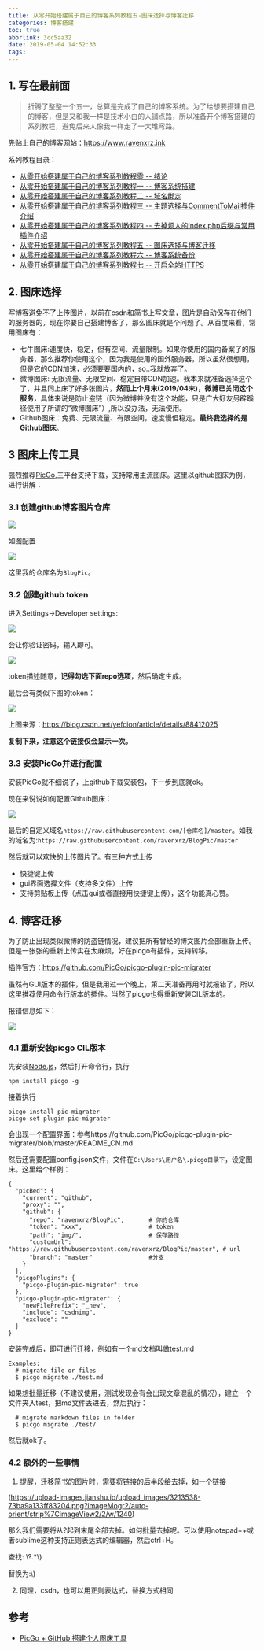 ```yaml
---
title: 从零开始搭建属于自己的博客系列教程五-图床选择与博客迁移
categories: 博客搭建
toc: true
abbrlink: 3cc5aa32
date: 2019-05-04 14:52:33
tags:
---
```



## 1.  写在最前面

> 折腾了整整一个五一，总算是完成了自己的博客系统。为了给想要搭建自己的博客，但是又和我一样是技术小白的人铺点路，所以准备开个博客搭建的系列教程，避免后来人像我一样走了一大堆弯路。

先贴上自己的博客网站：https://www.ravenxrz.ink   
<!-- more -->
系列教程目录：

- [从零开始搭建属于自己的博客系列教程零 -- 绪论](https://www.ravenxrz.ink/archives/b5eb44b9.html)
- [从零开始搭建属于自己的博客系列教程一 -- 博客系统搭建](https://www.ravenxrz.ink/archives/4c781aa7.html)
- [从零开始搭建属于自己的博客系列教程二 -- 域名绑定](https://www.ravenxrz.ink/archives/1cbfa5af.html)
- [从零开始搭建属于自己的博客系列教程三 -- 主题选择与CommentToMail插件介绍](https://www.ravenxrz.ink/archives/9f4d945c.html)
- [从零开始搭建属于自己的博客系列教程四 -- 去掉烦人的index.php后缀与常用插件介绍](https://www.ravenxrz.ink/archives/e8deae94.html)
- [从零开始搭建属于自己的博客系列教程五 -- 图床选择与博客迁移](https://www.ravenxrz.ink/archives/3cc5aa32.html)
- [从零开始搭建属于自己的博客系列教程六 -- 博客系统备份](https://www.ravenxrz.ink/archives/11c4d80.html)
- [从零开始搭建属于自己的博客系列教程七 -- 开启全站HTTPS](https://www.ravenxrz.ink/archives/1eb3d9.html)

## 2. 图床选择

写博客避免不了上传图片，以前在csdn和简书上写文章，图片是自动保存在他们的服务器的，现在你要自己搭建博客了，那么图床就是个问题了。从百度来看，常用图床有：

- 七牛图床:速度快，稳定，但有空间、流量限制。如果你使用的国内备案了的服务器，那么推荐你使用这个，因为我是使用的国外服务器，所以虽然很想用，但是它的CDN加速，必须要要国内的，so..我就放弃了。
- 微博图床: 无限流量、无限空间、稳定自带CDN加速。我本来就准备选择这个了，并且同上床了好多张图片，**然而上个月末(2019/04末)，微博已关闭这个服务**，具体来说是防止盗链（因为微博并没有这个功能，只是广大好友另辟蹊径使用了所谓的“微博图床”）,所以没办法，无法使用。
- Github图床：免费、无限流量、有限空间，速度慢但稳定。**最终我选择的是Github图床**。

## 3 图床上传工具

强烈推荐[PicGo](https://github.com/Molunerfinn/PicGo),三平台支持下载，支持常用主流图床。这里以github图床为例，进行讲解：

### 3.1 创建github博客图片仓库

![](https://pic.superbed.cn/item/5cfbb5ba451253d178d9ce40.png)

如图配置

![](https://pic.superbed.cn/item/5cfbb5bc451253d178d9ce7a.png)

这里我的仓库名为`BlogPic`。

### 3.2 创建github token

进入Settings->Developer settings:

![](https://pic.superbed.cn/item/5cfbb5bd451253d178d9cebc.png)

会让你验证密码，输入即可。

![](https://pic.superbed.cn/item/5cfbb5bf451253d178d9cf05.png)

token描述随意，**记得勾选下面repo选项**，然后确定生成。

最后会有类似下图的token：

![](https://pic.superbed.cn/item/5cfbb5c0451253d178d9cf60.png)

上图来源：https://blog.csdn.net/yefcion/article/details/88412025

**复制下来，注意这个链接仅会显示一次。**

### 3.3 安装PicGo并进行配置

安装PicGo就不细说了，上github下载安装包，下一步到底就ok。

现在来说说如何配置Github图床：

![](https://pic2.superbed.cn/item/5cfbb5c1451253d178d9cf95.png)

最后的自定义域名`https://raw.githubusercontent.com/[仓库名]/master`。如我的域名为:`https://raw.githubusercontent.com/ravenxrz/BlogPic/master`

然后就可以欢快的上传图片了。有三种方式上传

- 快捷键上传
- gui界面选择文件（支持多文件）上传
- 支持剪贴板上传（点击gui或者直接用快捷键上传），这个功能真心赞。

## 4.  博客迁移

为了防止出现类似微博的防盗链情况，建议把所有曾经的博文图片全部重新上传。但是一张张的重新上传实在太麻烦，好在picgo有插件，支持转移。

插件官方：https://github.com/PicGo/picgo-plugin-pic-migrater

虽然有GUI版本的插件，但是我用过一个晚上，第二天准备再用时就报错了，所以这里推荐使用命令行版本的插件。当然了picgo也得重新安装CIL版本的。

报错信息如下：

![](https://pic2.superbed.cn/item/5cfbb5c3451253d178d9cfc3.png)

### 4.1 重新安装picgo CIL版本

先安装[Node.js](https://nodejs.org/en/)，然后打开命令行，执行

```
npm install picgo -g
```

接着执行

```
picgo install pic-migrater
picgo set plugin pic-migrater
```

会出现一个配置界面：参考https://github.com/PicGo/picgo-plugin-pic-migrater/blob/master/README_CN.md

然后还需要配置config.json文件，文件在`C:\Users\用户名\.picgo目录下`，设定图床。这里给个样例：

```
{
  "picBed": {
    "current": "github",
    "proxy": "",
    "github": {
      "repo": "ravenxrz/BlogPic",		# 你的仓库
      "token": "xxx",					# token
      "path": "img/",					# 保存路径
      "customUrl": "https://raw.githubusercontent.com/ravenxrz/BlogPic/master",	# url
      "branch": "master"				#分支
    }
  },
  "picgoPlugins": {
    "picgo-plugin-pic-migrater": true
  },
  "picgo-plugin-pic-migrater": {
    "newFilePrefix": "_new",
    "include": "csdnimg",
    "exclude": ""
  }
}
```

安装完成后，即可进行迁移，例如有一个md文档叫做test.md

```
Examples:
  # migrate file or files
  $ picgo migrate ./test.md 
```

如果想批量迁移（不建议使用，测试发现会有会出现文章混乱的情况），建立一个文件夹入test，把md文件丢进去，然后执行：

```
  # migrate markdown files in folder
  $ picgo migrate ./test/
```

然后就ok了。

### 4.2 额外的一些事情

1. 提醒，迁移简书的图片时，需要将链接的后半段给去掉，如一个链接

(https://upload-images.jianshu.io/upload_images/3213538-73ba9a133ff83204.png?imageMogr2/auto-orient/strip%7CimageView2/2/w/1240)

那么我们需要将从?起到末尾全部去掉。如何批量去掉呢。可以使用notepad++或者sublime这种支持正则表达式的编辑器，然后ctrl+H。

查找: \\?.*\\)

替换为:\\)

2. 同理，csdn，也可以用正则表达式，替换方式相同

## 参考

- [PicGo + GitHub 搭建个人图床工具](https://blog.csdn.net/yefcion/article/details/88412025)

